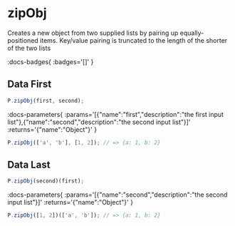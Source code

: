 # zipObj

Creates a new object from two supplied lists by pairing up equally-positioned items.
Key/value pairing is truncated to the length of the shorter of the two lists

:docs-badges{ :badges='[]' }


## Data First

```js [light]
P.zipObj(first, second);
```

:docs-parameters{ :params='[{"name":"first","description":"the first input list"},{"name":"second","description":"the second input list"}]' :returns='{"name":"Object"}' }

```js
P.zipObj(['a', 'b'], [1, 2]); // => {a: 1, b: 2}
```

## Data Last

```js [light]
P.zipObj(second)(first);
```

:docs-parameters{ :params='[{"name":"second","description":"the second input list"}]' :returns='{"name":"Object"}' }

```js
P.zipObj([1, 2])(['a', 'b']); // => {a: 1, b: 2}
```